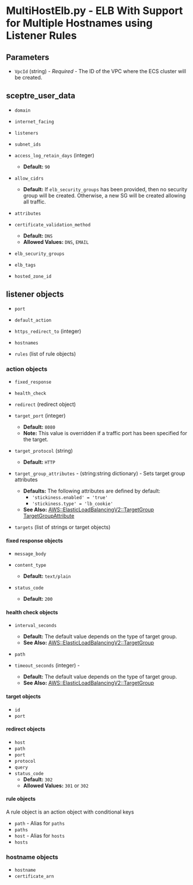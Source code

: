 # MultiHostElb.py - ELB With Support for Multiple Hostnames using Listener Rules

## Parameters
* `VpcId` (string) - *Required* - The ID of the VPC where the ECS cluster will be created.

## sceptre_user_data

* `domain`
* `internet_facing`
* `listeners`
* `subnet_ids`

* `access_log_retain_days` (integer)
  * **Default:** `90`
* `allow_cidrs`  
  * **Default:** If `elb_security_groups` has been provided, then no security group will be created. Otherwise, a new
    SG will be created allowing all traffic.
* `attributes`
* `certificate_validation_method`  
  * **Default:** `DNS`
  * **Allowed Values:** `DNS`, `EMAIL`
* `elb_security_groups`
* `elb_tags`
* `hosted_zone_id`

## listener objects

* `port`

* `default_action`
* `https_redirect_to` (integer)
* `hostnames` 
* `rules` (list of rule objects)

### action objects

* `fixed_response`
* `health_check`

* `redirect` (redirect object)
  
* `target_port` (integer)
  * **Default:** `8080`
  * **Note:** This value is overridden if a traffic port has been specified for the target.
  
* `target_protocol` (string)
  * **Default:** `HTTP`
  
* `target_group_attributes` - (string:string dictionary) - Sets target group attributes
  * **Defaults:** The following attributes are defined by default:
    * `'stickiness.enabled' = 'true'`
    * `'stickiness.type' = 'lb_cookie'`
  * **See Also:** [AWS::ElasticLoadBalancingV2::TargetGroup TargetGroupAttribute](https://docs.aws.amazon.com/AWSCloudFormation/latest/UserGuide/aws-properties-elasticloadbalancingv2-targetgroup-targetgroupattribute.html)
  
* `targets` (list of strings or target objects)
  

#### fixed response objects

* `message_body`
  
* `content_type`
  * **Default:** `text/plain`
  
* `status_code`
  * **Default:** `200`
  
#### health check objects

* `interval_seconds`
  * **Default:** The default value depends on the type of target group. 
  * **See Also:** [AWS::ElasticLoadBalancingV2::TargetGroup](https://docs.aws.amazon.com/AWSCloudFormation/latest/UserGuide/aws-resource-elasticloadbalancingv2-targetgroup.html#cfn-elasticloadbalancingv2-targetgroup-healthcheckintervalseconds)
  
* `path`
    
* `timeout_seconds` (integer) - 
  * **Default:** The default value depends on the type of target group.
  * **See Also:** [AWS::ElasticLoadBalancingV2::TargetGroup](https://docs.aws.amazon.com/AWSCloudFormation/latest/UserGuide/aws-resource-elasticloadbalancingv2-targetgroup.html#cfn-elasticloadbalancingv2-targetgroup-healthchecktimeoutseconds)
  
#### target objects

* `id`
* `port`

#### redirect objects

* `host`
* `path`
* `port`
* `protocol`
* `query`
* `status_code`
  * **Default:** `302`
  * **Allowed Values:** `301` or `302`

#### rule objects

A rule object is an action object with conditional keys

* `path` - Alias for `paths`
* `paths`
* `host` - Alias for `hosts`  
* `hosts`

### hostname objects

* `hostname`
* `certificate_arn`